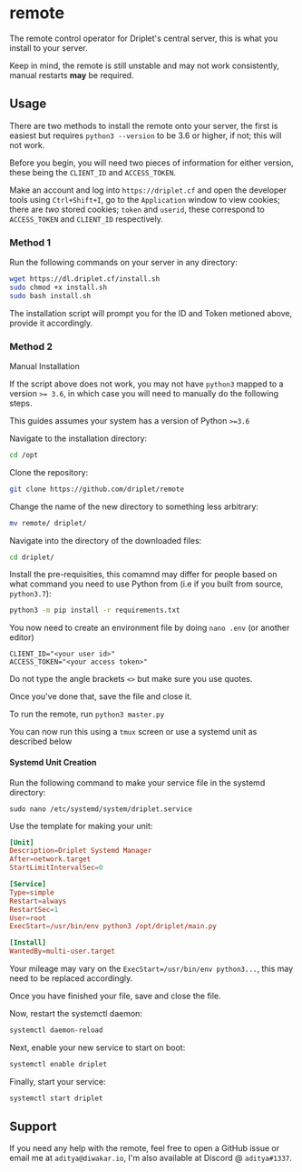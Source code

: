 # remote

The remote control operator for Driplet's central server, this is what you install to your server.

Keep in mind, the remote is still unstable and may not work consistently, manual restarts **may** be required.

## Usage

There are two methods to install the remote onto your server, the first is easiest but requires ``python3 --version`` to be 3.6 or higher, if not; this will not work.

Before you begin, you will need two pieces of information for either version, these being the ``CLIENT_ID`` and ``ACCESS_TOKEN``.

Make an account and log into ``https://driplet.cf`` and open the developer tools using ``Ctrl+Shift+I``, go to the ``Application`` window to view cookies; there are *two* stored cookies; ``token`` and ``userid``, these correspond to ``ACCESS_TOKEN`` and ``CLIENT_ID`` respectively.

### Method 1

Run the following commands on your server in any directory:
```bash
wget https://dl.driplet.cf/install.sh
sudo chmod +x install.sh
sudo bash install.sh
```

The installation script will prompt you for the ID and Token metioned above, provide it accordingly.

### Method 2
Manual Installation

If the script above does not work, you may not have ``python3`` mapped to a version ``>= 3.6``, in which case you will need to manually do the following steps.

This guides assumes your system has a version of Python ``>=3.6``

Navigate to the installation directory:
```bash
cd /opt 
```

Clone the repository:
```bash
git clone https://github.com/driplet/remote
```

Change the name of the new directory to something less arbitrary:
```bash
mv remote/ driplet/
```

Navigate into the directory of the downloaded files:
```bash
cd driplet/
```

Install the pre-requisities, this comamnd may differ for people based on what command you need to use Python from (i.e if you built from source, ``python3.7``):
```bash
python3 -m pip install -r requirements.txt
```

You now need to create an environment file by doing ``nano .env`` (or another editor)
```env
CLIENT_ID="<your user id>"
ACCESS_TOKEN="<your access token>"
```
Do not type the angle brackets ``<>`` but make sure you use quotes.

Once you've done that, save the file and close it.

To run the remote, run ``python3 master.py``

You can now run this using a ``tmux`` screen or use a systemd unit as described below

#### Systemd Unit Creation

Run the following command to make your service file in the systemd directory:
```
sudo nano /etc/systemd/system/driplet.service
```

Use the template for making your unit:
```conf
[Unit]
Description=Driplet Systemd Manager
After=network.target
StartLimitIntervalSec=0

[Service]
Type=simple
Restart=always
RestartSec=1
User=root
ExecStart=/usr/bin/env python3 /opt/driplet/main.py

[Install]
WantedBy=multi-user.target
```

Your mileage may vary on the ``ExecStart=/usr/bin/env python3...``, this may need to be replaced accordingly.

Once you have finished your file, save and close the file.

Now, restart the systemctl daemon:
```bash
systemctl daemon-reload
```

Next, enable your new service to start on boot:
```bash
systemctl enable driplet
```

Finally, start your service:
```bash
systemctl start driplet
```

## Support

If you need any help with the remote, feel free to open a GitHub issue or email me at ``aditya@diwakar.io``, I'm also available at Discord @ ``aditya#1337``.
